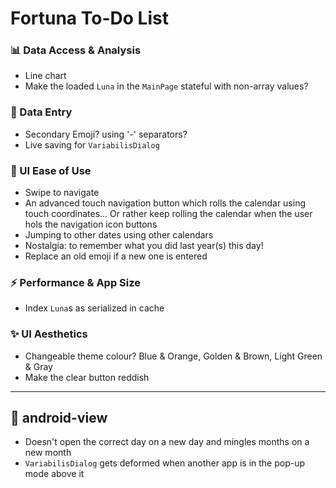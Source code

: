 # Fortuna To-Do List

### 📊 Data Access & Analysis

* Line chart
* Make the loaded `Luna` in the `MainPage` stateful with non-array values?

### 📝 Data Entry

* Secondary Emoji? using '-' separators?
* Live saving for `VariabilisDialog`

### 🚀 UI Ease of Use

* Swipe to navigate
* An advanced touch navigation button which rolls the calendar using touch coordinates...
  Or rather keep rolling the calendar when the user hols the navigation icon buttons
* Jumping to other dates using other calendars
* Nostalgia: to remember what you did last year(s) this day!
* Replace an old emoji if a new one is entered

### ⚡ Performance & App Size

* Index `Luna`s as serialized in cache

### ✨ UI Aesthetics

* Changeable theme colour? Blue & Orange, Golden & Brown, Light Green & Gray
* Make the clear button reddish

---

## 📱 android-view

* Doesn't open the correct day on a new day and mingles months on a new month
* `VariabilisDialog` gets deformed when another app is in the pop-up mode above it
